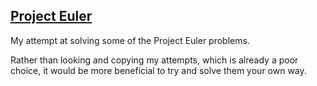 ## [Project Euler](https://projecteuler.net/about)

My attempt at solving some of the Project Euler problems. 

Rather than looking and copying my attempts, which is already a poor choice, it would be more beneficial to try and solve them your own way.

